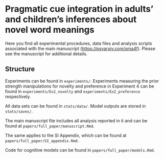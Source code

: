 # Pragmatic cue integration in adults’ and children’s inferences about novel word meanings

Here you find all experimental procedures, data files and analysis scripts associated with the main manuscript (https://psyarxiv.com/xma4f). Please see the manuscript for additional details.

## Structure

Experiments can be found in `experiments/`. Experiments measuring the prior strength manipulations for novelty and preference in Experiment 4 can be found in `experiments/Ex2_novelty` and `experiments/Ex2_preference` respectively.

All data sets can be found in `stats/data/`. Model outputs are stored in `stats/saves/`. 

The main manuscript file includes all analysis reported in it and can be found at `papers/full_paper/manuscript.Rmd`.

The same applies to the SI Appendix, which can be found at `papers/full_paper/SI_appendix.Rmd`.

Code for cognitive models can be found in `papers/full_paper/models.Rmd`.
